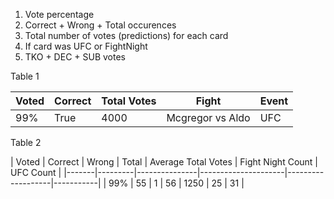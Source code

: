 1. Vote percentage
2. Correct + Wrong + Total occurences
3. Total number of votes (predictions) for each card 
4. If card was UFC or FightNight
5. TKO + DEC + SUB votes



Table 1

| Voted | Correct | Total Votes |       Fight          |  Event   |
--------|---------|-------------|----------------------|----------|
|  99%  |  True   |    4000     |   Mcgregor vs Aldo   |   UFC    |


Table 2

| Voted | Correct | Wrong | Total | Average Total Votes | Fight Night Count | UFC Count |
|-------|---------|---------------|---------------------|-------------------|-----------|
|  99%  |    55   |   1   |   56  |       1250          |        25         |     31    |

